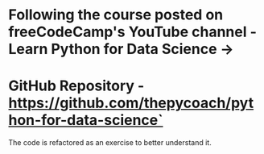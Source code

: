 # Following the course posted on freeCodeCamp's YouTube channel - Learn Python for Data Science ->
# GitHub Repository - https://github.com/thepycoach/python-for-data-science`
The code is refactored as an exercise to better understand it.
